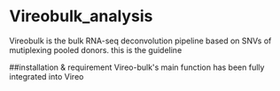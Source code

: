 # Vireobulk_analysisVireobulk is the bulk RNA-seq deconvolution pipeline based on SNVs of mutiplexing pooled donors. this is the guideline ##installation & requirementVireo-bulk's main function has been fully integrated into Vireo 